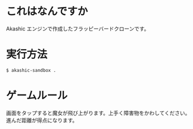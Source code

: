 # これはなんですか

Akashic エンジンで作成したフラッピーバードクローンです。

# 実行方法

```sh
$ akashic-sandbox .
```

# ゲームルール

画面をタップすると魔女が飛び上がります。上手く障害物をかわしてください。進んだ距離が得点になります。
